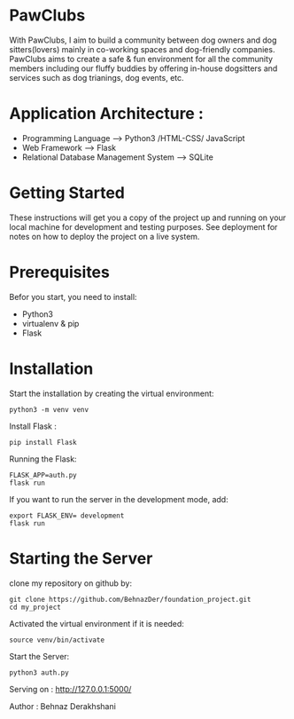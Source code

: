 # PawClubs
With PawClubs, I aim to build a community between dog owners and dog sitters(lovers) mainly in co-working spaces and dog-friendly companies. PawClubs aims to create a safe & fun environment for all the community members including our fluffy buddies by offering in-house dogsitters and services such as dog trianings, dog events, etc.  

# Application Architecture :
- Programming Language --> Python3 /HTML-CSS/ JavaScript
- Web Framework --> Flask
- Relational Database Management System --> SQLite

# Getting Started
These instructions will get you a copy of the project up and running on your local machine for development and testing purposes. See deployment for notes on how to deploy the project on a live system.

# Prerequisites
Befor you start, you need to install:
 - Python3
 - virtualenv & pip
 - Flask

# Installation
Start the installation by creating the virtual environment:
```
python3 -m venv venv
```
Install Flask :
```
pip install Flask
```
Running the Flask:
```
FLASK_APP=auth.py
flask run 
```
If you want to run the server in the development mode, add:
```
export FLASK_ENV= development
flask run
```
# Starting the Server
clone my repository on github by:
```
git clone https://github.com/BehnazDer/foundation_project.git
cd my_project
```
Activated the virtual environment if it is needed:
```
source venv/bin/activate
```

Start the Server:
```
python3 auth.py
```
Serving on : http://127.0.0.1:5000/


Author : Behnaz Derakhshani






